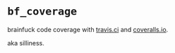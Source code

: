 `bf_coverage`
=============

brainfuck code coverage with [travis.ci](https://travis-ci.org) and [coveralls.io](https://coveralls.io/).

aka silliness.
